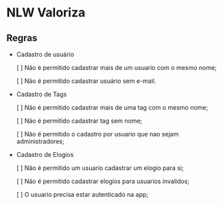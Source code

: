 # NLW Valoriza

## Regras

- Cadastro de usuário

  [ ] Não é permitido cadastrar mais de um usuario com o mesmo nome;

  [ ] Não é permitido cadastrar usuário sem e-mail.


- Cadastro de Tags

  [ ] Não é permitido cadastrar mais de uma tag com o mesmo nome;

  [ ] Não é permitido cadastrar tag sem nome;

  [ ] Não é permitido o cadastro por usuario que nao sejam administradores;


- Cadastro de Elogios

  [ ] Não é permitido um usuario cadastrar um elogio para si;

  [ ] Não é permitido cadastrar elogios para usuarios invalidos;

  [ ] O usuario precisa estar autenticado na app;